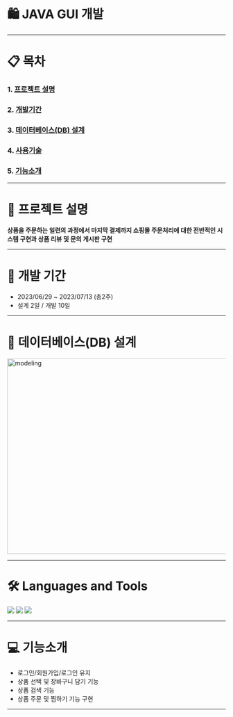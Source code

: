 # 🛍️ JAVA GUI 개발

- - - 

# 📋 목차 
### 1. [프로젝트 설명](https://github.com/dhkim310/First-Project#-프로젝트-설명 "프로젝트설명")                  
### 2. [개발기간](https://github.com/dhkim310/First-Project#-개발-기간 "개발기간")         
### 3. [데이터베이스(DB) 설계](https://github.com/dhkim310/First-Project#-데이터베이스db-설계 "db설계")         
### 4. [사용기술](https://github.com/whatiiiii/sec_project#%EF%B8%8F-languages-and-tools "사용기술")         
### 5. [기능소개](https://github.com/dhkim310/First-Project#-기능소개 "기능소개")         

- - - 

# :rocket: 프로젝트 설명 

__상품을 주문하는 일련의 과정에서 마지막 결제까지 쇼핑몰 주문처리에 대한 전반적인 시스템 구현과 상품 리뷰 및 문의 게시판 구현__

- - -


# 📆 개발 기간
* 2023/06/29 ~ 2023/07/13 (총2주)
* 설계 2일 / 개발 10일

- - -
# 📝 데이터베이스(DB) 설계
<img src="https://github.com/dhkim310/First-Project/assets/140153367/781b6f1e-1965-4868-a3b4-dadf3fa5a6cd" width="800px" height="450px" title="px(픽셀) 크기 설정" alt="modeling"></img>
- - -
# 🛠️ Languages and Tools
<img src="https://img.shields.io/badge/Java-ED8B00?style=for-the-badge&logo=openjdk&logoColor=white"> 
<img src="https://img.shields.io/badge/Oracle-F80000?style=for-the-badge&logo=Oracle&logoColor=white"/> 
<img src="https://img.shields.io/badge/Eclipse-2C2255?style=for-the-badge&logo=eclipse&logoColor=white">


- - -

# 💻 기능소개
* 로그인/회원가입/로그인 유지
* 상품 선택 및 장바구니 담기 기능
* 상품 검색 기능
* 상품 주문 및 찜하기 기능 구현

- - -

  
